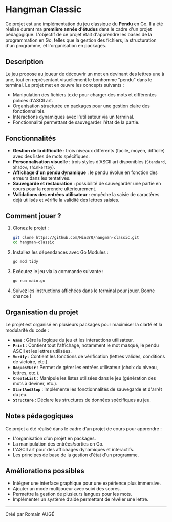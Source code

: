 # Hangman Classic

Ce projet est une implémentation du jeu classique du **Pendu** en Go. Il a été réalisé durant ma **première année d'études** dans le cadre d'un projet pédagogique. L'objectif de ce projet était d'apprendre les bases de la programmation en Go, telles que la gestion des fichiers, la structuration d'un programme, et l'organisation en packages.

## Description

Le jeu propose au joueur de découvrir un mot en devinant des lettres une à une, tout en représentant visuellement le bonhomme "pendu" dans le terminal. Le projet met en œuvre les concepts suivants :

- Manipulation des fichiers texte pour charger des mots et différentes polices d'ASCII art.
- Organisation structurée en packages pour une gestion claire des fonctionnalités.
- Interactions dynamiques avec l'utilisateur via un terminal.
- Fonctionnalité permettant de sauvegarder l'état de la partie.

## Fonctionnalités

- **Gestion de la difficulté** : trois niveaux différents (facile, moyen, difficile) avec des listes de mots spécifiques.
- **Personnalisation visuelle** : trois styles d'ASCII art disponibles (`Standard`, `Shadow`, `Thinkertoy`).
- **Affichage d'un pendu dynamique** : le pendu évolue en fonction des erreurs dans les tentatives.
- **Sauvegarde et restauration** : possibilité de sauvegarder une partie en cours pour la reprendre ultérieurement.
- **Validations des entrées utilisateur** : empêche la saisie de caractères déjà utilisés et vérifie la validité des lettres saisies.

## Comment jouer ?

1. Clonez le projet :
   ```bash
   git clone https://github.com/Min3r0/hangman-classic.git
   cd hangman-classic
   ```

2. Installez les dépendances avec Go Modules :
   ```bash
   go mod tidy
   ```

3. Exécutez le jeu via la commande suivante :
   ```bash
   go run main.go
   ```

4. Suivez les instructions affichées dans le terminal pour jouer. Bonne chance !



## Organisation du projet

Le projet est organisé en plusieurs packages pour maximiser la clarté et la modularité du code :

- **`Game`** : Gère la logique du jeu et les interactions utilisateur.
- **`Print`** : Contient tout l'affichage, notamment le mot masqué, le pendu ASCII et les lettres utilisées.
- **`Verify`** : Contient les fonctions de vérification (lettres valides, conditions de victoire, etc.).
- **`RequestUsr`** : Permet de gérer les entrées utilisateur (choix du niveau, lettres, etc.).
- **`CreateList`** : Manipule les listes utilisées dans le jeu (génération des mots à deviner, etc.).
- **`StartAndStop`** : Implémente les fonctionnalités de sauvegarde et d'arrêt du jeu.
- **`Structure`** : Déclare les structures de données spécifiques au jeu.

## Notes pédagogiques

Ce projet a été réalisé dans le cadre d’un projet de cours pour apprendre :

- L'organisation d’un projet en packages.
- La manipulation des entrées/sorties en Go.
- L'ASCII art pour des affichages dynamiques et interactifs.
- Les principes de base de la gestion d'état d'un programme.

## Améliorations possibles

- Intégrer une interface graphique pour une expérience plus immersive.
- Ajouter un mode multijoueur avec suivi des scores.
- Permettre la gestion de plusieurs langues pour les mots.
- Implémenter un système d’aide permettant de révéler une lettre.


---
Créé par Romain AUGÉ
